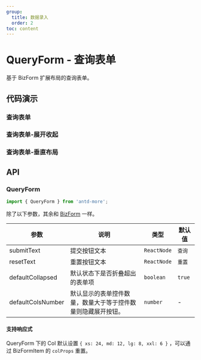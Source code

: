 ```yaml
---
group:
  title: 数据录入
  order: 2
toc: content
---
```


# QueryForm - 查询表单

基于 BizForm 扩展布局的查询表单。

## 代码演示

### 查询表单

<code src='../../src/biz-form/demos/query-form-1.tsx'></code>

### 查询表单-展开收起

<code src='../../src/biz-form/demos/query-form-2.tsx'></code>

### 查询表单-垂直布局

<code src='../../src/biz-form/demos/query-form-3.tsx'></code>

## API

### QueryForm

```typescript
import { QueryForm } from 'antd-more';
```

除了以下参数，其余和 [BizForm](/components/biz-form) 一样。

| 参数 | 说明 | 类型 | 默认值 |
| --- | --- | --- | --- |
| submitText | 提交按钮文本 | `ReactNode` | `查询` |
| resetText | 重置按钮文本 | `ReactNode` | `重置` |
| defaultCollapsed | 默认状态下是否折叠超出的表单项 | `boolean` | `true` |
| defaultColsNumber | 默认显示的表单控件数量，数量大于等于控件数量则隐藏展开按钮。 | `number` | - |

#### 支持响应式

QueryForm 下的 Col 默认设置 `{ xs: 24, md: 12, lg: 8, xxl: 6 }` ，可以通过 BizFormItem 的 `colProps` 重置。
